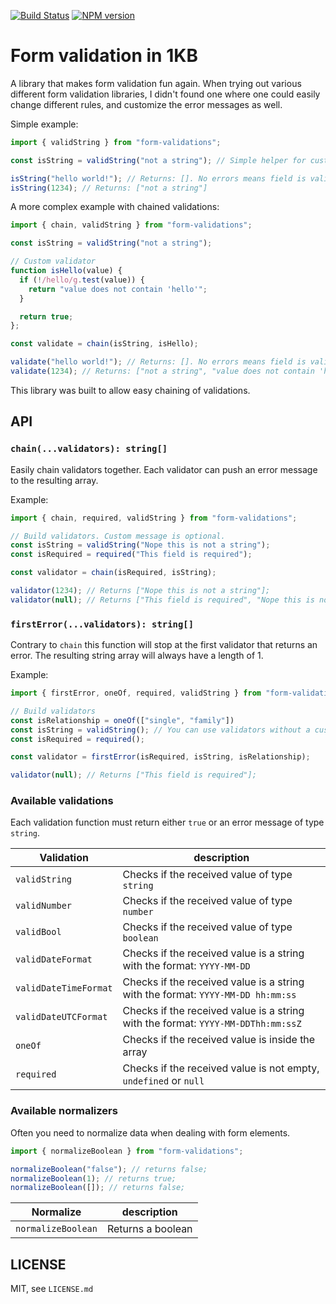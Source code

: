 [![Build Status](https://travis-ci.org/marvinhagemeister/form-validations.svg?branch=master)](https://travis-ci.org/marvinhagemeister/form-validations) [![NPM version](http://img.shields.io/npm/v/form-validations.svg)](https://www.npmjs.org/package/form-validations)

# Form validation in 1KB

A library that makes form validation fun again. When trying out various different
form validation libraries, I didn't found one where one could easily change
different rules, and customize the error messages as well.

Simple example:

```js
import { validString } from "form-validations";

const isString = validString("not a string"); // Simple helper for custom messages

isString("hello world!"); // Returns: []. No errors means field is valid
isString(1234); // Returns: ["not a string"]
````

A more complex example with chained validations:

```js
import { chain, validString } from "form-validations";

const isString = validString("not a string");

// Custom validator
function isHello(value) {
  if (!/hello/g.test(value)) {
    return "value does not contain 'hello'";
  }

  return true;
};

const validate = chain(isString, isHello);

validate("hello world!"); // Returns: []. No errors means field is valid
validate(1234); // Returns: ["not a string", "value does not contain 'hello'"]
```

This library was built to allow easy chaining of validations.

## API

### `chain(...validators): string[]`

Easily chain validators together. Each validator can push an error message
to the resulting array.

Example:

```js
import { chain, required, validString } from "form-validations";

// Build validators. Custom message is optional.
const isString = validString("Nope this is not a string");
const isRequired = required("This field is required");

const validator = chain(isRequired, isString);

validator(1234); // Returns ["Nope this is not a string"];
validator(null); // Returns ["This field is required", "Nope this is not a string"];
```

### `firstError(...validators): string[]`

Contrary to `chain` this function will stop at the first validator that returns
an error. The resulting string array will always have a length of 1.

Example:

```js
import { firstError, oneOf, required, validString } from "form-validations";

// Build validators
const isRelationship = oneOf(["single", "family"])
const isString = validString(); // You can use validators without a custom error message
const isRequired = required();

const validator = firstError(isRequired, isString, isRelationship);

validator(null); // Returns ["This field is required"];
```

### Available validations

Each validation function must return either `true` or an error message of type `string`.

| Validation | description |
|---|---|
| `validString` | Checks if the received value of type `string` |
| `validNumber` | Checks if the received value of type `number` |
| `validBool` | Checks if the received value of type `boolean` |
| `validDateFormat` | Checks if the received value is a string with the format: `YYYY-MM-DD` |
| `validDateTimeFormat` | Checks if the received value is a string with the format: `YYYY-MM-DD hh:mm:ss` |
| `validDateUTCFormat` | Checks if the received value is a string with the format: `YYYY-MM-DDThh:mm:ssZ` |
| `oneOf` | Checks if the received value is inside the array |
| `required` | Checks if the received value is not empty, `undefined` or `null`|

### Available normalizers

Often you need to normalize data when dealing with form elements.

```js
import { normalizeBoolean } from "form-validations";

normalizeBoolean("false"); // returns false;
normalizeBoolean(1); // returns true;
normalizeBoolean([]); // returns false;
```

| Normalize | description |
|---|---|
| `normalizeBoolean` | Returns a boolean |

## LICENSE

MIT, see `LICENSE.md`
